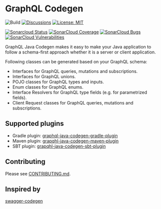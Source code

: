 # GraphQL Codegen #

![Build](https://github.com/kobylynskyi/graphql-java-codegen/workflows/Build/badge.svg)
[![Discussions](https://img.shields.io/badge/github-discussions-green)](https://github.com/kobylynskyi/graphql-java-codegen/discussions)
[![License: MIT](https://img.shields.io/badge/License-MIT-yellow.svg)](https://opensource.org/licenses/MIT)

[![Sonarcloud Status](https://sonarcloud.io/api/project_badges/measure?project=kobylynskyi_graphql-java-codegen&metric=alert_status)](https://sonarcloud.io/dashboard?id=kobylynskyi_graphql-java-codegen) 
[![SonarCloud Coverage](https://sonarcloud.io/api/project_badges/measure?project=kobylynskyi_graphql-java-codegen&metric=coverage)](https://sonarcloud.io/component_measures/metric/coverage/list?id=kobylynskyi_graphql-java-codegen)
[![SonarCloud Bugs](https://sonarcloud.io/api/project_badges/measure?project=kobylynskyi_graphql-java-codegen&metric=bugs)](https://sonarcloud.io/component_measures/metric/reliability_rating/list?id=kobylynskyi_graphql-java-codegen)
[![SonarCloud Vulnerabilities](https://sonarcloud.io/api/project_badges/measure?project=kobylynskyi_graphql-java-codegen&metric=vulnerabilities)](https://sonarcloud.io/component_measures/metric/security_rating/list?id=kobylynskyi_graphql-java-codegen)


GraphQL Java Codegen makes it easy to make your Java application to follow a schema-first approach whether it is a server or client application.


Following classes can be generated based on your GraphQL schema:
* Interfaces for GraphQL queries, mutations and subscriptions.
* Interfaces for GraphQL unions.
* POJO classes for GraphQL types and inputs.
* Enum classes for GraphQL enums.
* Interface Resolvers for GraphQL type fields (e.g. for parametrized fields).
* Client Request classes for GraphQL queries, mutations and subscriptions.


## Supported plugins

* Gradle plugin: [graphql-java-codegen-gradle-plugin](plugins/gradle)
* Maven plugin: [grapqhl-java-codegen-maven-plugin](plugins/maven) 
* SBT plugin: [grapqhl-java-codegen-sbt-plugin](plugins/sbt) 


## Contributing

Please see [CONTRIBUTING.md](CONTRIBUTING.md).


## Inspired by

[swagger-codegen](https://github.com/swagger-api/swagger-codegen)

